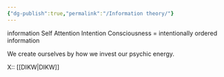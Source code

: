```yaml
---
{"dg-publish":true,"permalink":"/Information theory/"}
---
```


information
Self
Attention
Intention
Consciousness = intentionally ordered information

We create ourselves by how we invest our psychic energy.

X:: [[DIKW\|DIKW]]